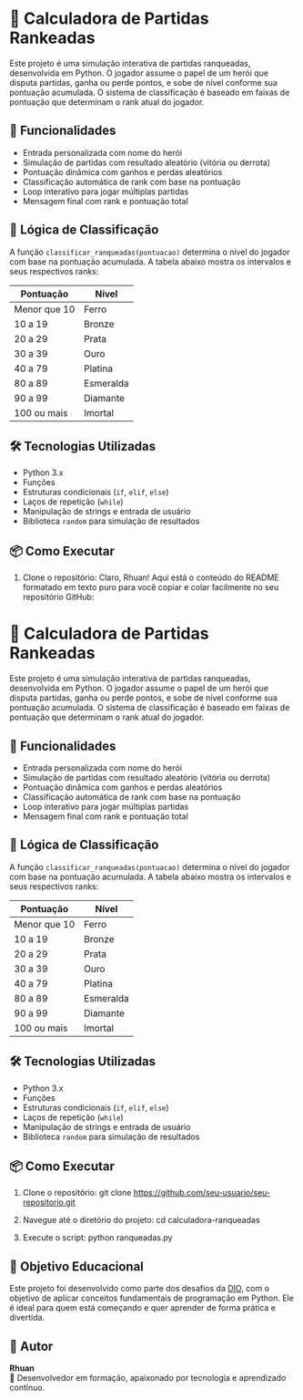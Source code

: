 # 🧠 Calculadora de Partidas Rankeadas

Este projeto é uma simulação interativa de partidas ranqueadas, desenvolvida em Python. O jogador assume o papel de um herói que disputa partidas, ganha ou perde pontos, e sobe de nível conforme sua pontuação acumulada. O sistema de classificação é baseado em faixas de pontuação que determinam o rank atual do jogador.

## 🚀 Funcionalidades

- Entrada personalizada com nome do herói
- Simulação de partidas com resultado aleatório (vitória ou derrota)
- Pontuação dinâmica com ganhos e perdas aleatórios
- Classificação automática de rank com base na pontuação
- Loop interativo para jogar múltiplas partidas
- Mensagem final com rank e pontuação total

## 🧮 Lógica de Classificação

A função `classificar_ranqueadas(pontuacao)` determina o nível do jogador com base na pontuação acumulada. A tabela abaixo mostra os intervalos e seus respectivos ranks:

| Pontuação             | Nível        |
|----------------------|--------------|
| Menor que 10         | Ferro        |
| 10 a 19              | Bronze       |
| 20 a 29              | Prata        |
| 30 a 39              | Ouro         |
| 40 a 79              | Platina      |
| 80 a 89              | Esmeralda    |
| 90 a 99              | Diamante     |
| 100 ou mais          | Imortal      |

## 🛠️ Tecnologias Utilizadas

- Python 3.x
- Funções
- Estruturas condicionais (`if`, `elif`, `else`)
- Laços de repetição (`while`)
- Manipulação de strings e entrada de usuário
- Biblioteca `random` para simulação de resultados

## 📦 Como Executar

1. Clone o repositório:
Claro, Rhuan! Aqui está o conteúdo do README formatado em texto puro para você copiar e colar facilmente no seu repositório GitHub:

# 🧠 Calculadora de Partidas Rankeadas

Este projeto é uma simulação interativa de partidas ranqueadas, desenvolvida em Python. O jogador assume o papel de um herói que disputa partidas, ganha ou perde pontos, e sobe de nível conforme sua pontuação acumulada. O sistema de classificação é baseado em faixas de pontuação que determinam o rank atual do jogador.

## 🚀 Funcionalidades

- Entrada personalizada com nome do herói
- Simulação de partidas com resultado aleatório (vitória ou derrota)
- Pontuação dinâmica com ganhos e perdas aleatórios
- Classificação automática de rank com base na pontuação
- Loop interativo para jogar múltiplas partidas
- Mensagem final com rank e pontuação total

## 🧮 Lógica de Classificação

A função `classificar_ranqueadas(pontuacao)` determina o nível do jogador com base na pontuação acumulada. A tabela abaixo mostra os intervalos e seus respectivos ranks:

| Pontuação             | Nível        |
|----------------------|--------------|
| Menor que 10         | Ferro        |
| 10 a 19              | Bronze       |
| 20 a 29              | Prata        |
| 30 a 39              | Ouro         |
| 40 a 79              | Platina      |
| 80 a 89              | Esmeralda    |
| 90 a 99              | Diamante     |
| 100 ou mais          | Imortal      |

## 🛠️ Tecnologias Utilizadas

- Python 3.x
- Funções
- Estruturas condicionais (`if`, `elif`, `else`)
- Laços de repetição (`while`)
- Manipulação de strings e entrada de usuário
- Biblioteca `random` para simulação de resultados

## 📦 Como Executar

1. Clone o repositório:
git clone https://github.com/seu-usuario/seu-repositorio.git

2. Navegue até o diretório do projeto:
cd calculadora-ranqueadas

3. Execute o script:
python ranqueadas.py

## 🎯 Objetivo Educacional

Este projeto foi desenvolvido como parte dos desafios da [DIO](https://www.dio.me/), com o objetivo de aplicar conceitos fundamentais de programação em Python. Ele é ideal para quem está começando e quer aprender de forma prática e divertida.

## 🧠 Autor

**Rhuan**  
💼 Desenvolvedor em formação, apaixonado por tecnologia e aprendizado contínuo.
